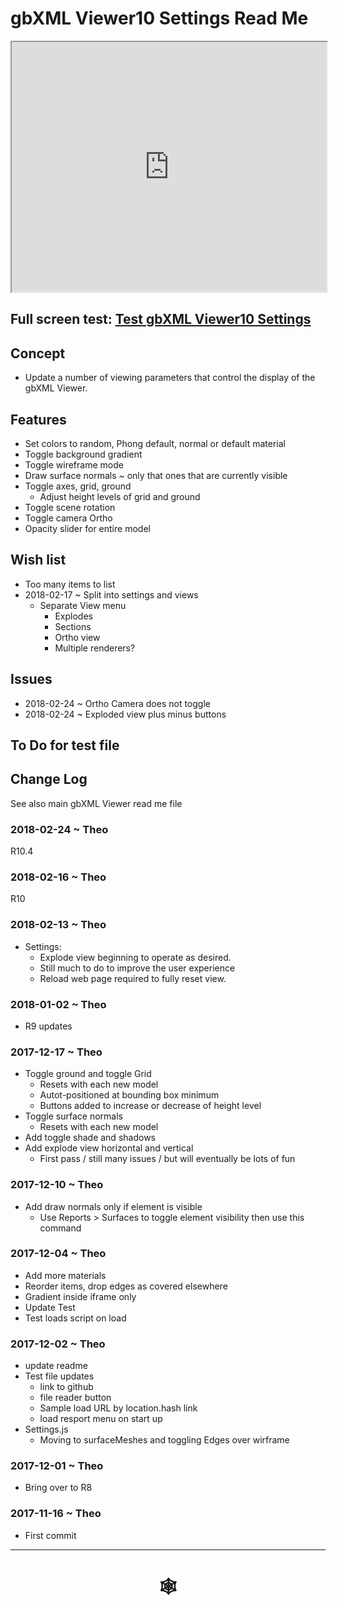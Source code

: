<span style=display:none; >[You are now in a GitHub source code view - click this link to view Read Me file as a web page]( http://www.ladybug.tools/spider/index.html#gbxml-viewer/r10/gbxml-viewer10-03-settings/README.md "View file as a web page." ) </span>

# gbXML Viewer10 Settings Read Me


<iframe class=iframeReadMe src=http://www.ladybug.tools/spider/gbxml-viewer/r10/gbxml-viewer10-03-settings/test-gbxml-viewer10-settings.html width=100% height=400px >Iframes are not displayed on github.com</iframe>


## Full screen test: [Test gbXML Viewer10 Settings]( http://www.ladybug.tools/spider/gbxml-viewer/r10/gbxml-viewer10-03-settings/test-gbxml-viewer10-settings.html )


## Concept

* Update a number of viewing parameters that control the display of the gbXML Viewer.

## Features

* Set colors to random, Phong default, normal or default material
* Toggle background gradient
* Toggle wireframe mode
* Draw surface normals ~ only that ones that are currently visible
* Toggle axes, grid, ground
	* Adjust height levels of grid and ground
* Toggle scene rotation
* Toggle camera Ortho
* Opacity slider for entire model

## Wish list

* Too many items to list
* 2018-02-17 ~ Split into settings and views
	* Separate View menu
		* Explodes
		* Sections
		* Ortho view
		* Multiple renderers?

## Issues

* 2018-02-24 ~ Ortho Camera does not toggle
* 2018-02-24 ~ Exploded view plus minus buttons

## To Do for test file


## Change Log

See also main gbXML Viewer read me file


### 2018-02-24 ~ Theo

R10.4


### 2018-02-16 ~ Theo

R10


### 2018-02-13 ~ Theo

* Settings:
	* Explode view beginning to operate as desired.
	* Still much to do to improve the user experience
	* Reload web page required to fully reset view.

### 2018-01-02 ~ Theo

* R9 updates

### 2017-12-17 ~ Theo

* Toggle ground and toggle Grid
	* Resets with each new model
	* Autot-positioned at bounding box minimum
	* Buttons added to increase or decrease of height level
* Toggle surface normals
	* Resets with each new model
* Add toggle shade and shadows
* Add explode view horizontal and vertical
	* First pass / still many issues / but will eventually be lots of fun


### 2017-12-10 ~ Theo

* Add draw normals only if element is visible
	* Use Reports > Surfaces to toggle element visibility then use this command


### 2017-12-04 ~ Theo

* Add more materials
* Reorder items, drop edges as covered elsewhere
* Gradient inside iframe only
* Update Test
* Test loads script on load

### 2017-12-02 ~ Theo

* update readme
* Test file updates
	* link to github
	* file reader button
	* Sample load URL by location.hash link
	* load resport menu on start up
* Settings.js
	* Moving to surfaceMeshes and toggling Edges over wirframe


### 2017-12-01 ~ Theo

* Bring over to R8

### 2017-11-16 ~ Theo

* First commit



***


# <center title="hello!" ><a href=javascript:window.scrollTo(0,0); style=text-decoration:none; > &#x1f578; </a></center>




